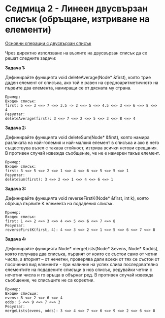 # Седмица 2 - Линеен двусвързан списък (обръщане, изтриване на елементи)

[Основни операции с двусвързан списък](https://github.com/DenitsaStoianova/Data-Structures-and-Algorithms/blob/main/Week02/BasicOperations.cpp)

Чрез директно използване на възлите на двусвързан списък да се решат следните задачи:

**Задача 1:**

Дефинирайте функцията void deleteAverage(Node* &first), която трие даден елемент от списъка, ако той е равен на средноаритметичното на първите два елемента, намиращи се от дясната му страна.

```
Пример:
Входен списък:
first: 5 <=> 3 <=> 7 <=> 3.5 -> 2 <=> 5 <=> 4.5 <=> 3 <=> 6 <=> 8 <=> 4
Резултат:
deleteAverage(first): 3 <=> 7 <=> 2 <=> 5 <=> 3 <=> 8 <=> 4
```

**Задача 2:**

Дефинирайте функцията void deleteSum(Node* &first), която намира разликата на най-големия и най-малкия елемент в списъка и ако в него съществува възел с такава стойност, изтрива всички негови срещания. В противен случай извежда съобщение, че не е намерен такъв елемент.

```
Пример:
Входен списък:
first: 3 <=> 5 <=> 2 <=> 1 <=> 4 <=> 6 <=> 5 <=> 5 <=> 1
Резултат:
deleteSum(first): 3 <=> 2 <=> 1 <=> 4 <=> 6 <=> 1
```

**Задача 3:**

Дефинирайте функцията void reverseFirstK(Node* &first, int k), която обръща първите K елемента на подадения списък.

```
Пример:
Входен списък:
first: 1 <=> 2 <=> 3 <=> 4 <=> 5 <=> 6 <=> 7 <=> 8
Резултат:
reverseFirstK(first, 4): 4 <=> 3 <=> 2 <=> 1 <=> 5 <=> 6 <=> 7 <=> 8 
```
**Задача 4:**

Дефинирайте функцията Node* mergeLists(Node* &evens,  Node* &odds), която получава два списъка, първият от които се състои само от четни числа, а вторият – от нечетни, проверява дали всеки от тях се състои от посочения вид елементи - при наличие на успех слива последователно елементите на подадените списъци в нов списък, редувайки четни с нечетни числа и го връща в обърнат ред. В противен случай извежда съобщение, че списъците не са коректни. 

```
Пример:
Входни списъци:
evens: 8 <=> 2 <=> 6 <=> 4
odds: 5 <=> 9 <=> 7 <=> 3 
Резултат:
mergeLists(evens, odds): 3 <=> 4 <=> 7 <=> 6 <=> 9 <=> 2 <=> 6 <=> 8
```
